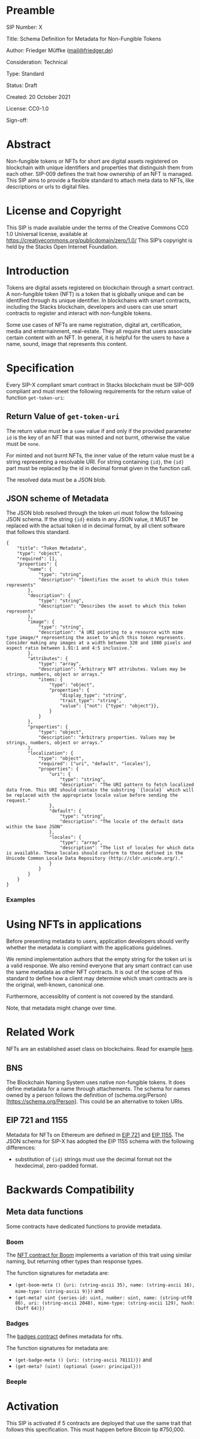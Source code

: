 # Preamble

SIP Number: X

Title: Schema Definition for Metadata for Non-Fungible Tokens

Author: Friedger Müffke (mail@friedger.de)

Consideration: Technical

Type: Standard

Status: Draft

Created: 20 October 2021

License: CC0-1.0

Sign-off:

# Abstract

Non-fungible tokens or NFTs for short are digital assets registered on blockchain with unique identifiers and properties that distinguish them from each other. SIP-009 defines the trait how ownership of an NFT is managed. This SIP aims to provide a flexible standard to attach meta data to NFTs, like descriptions or urls to digital files.

# License and Copyright

This SIP is made available under the terms of the Creative Commons CC0 1.0 Universal license, available at https://creativecommons.org/publicdomain/zero/1.0/
This SIP’s copyright is held by the Stacks Open Internet Foundation.

# Introduction

Tokens are digital assets registered on blockchain through a smart contract. A non-fungible token (NFT) is a token that is globally unique and can be identified through its unique identifier. In blockchains with smart contracts, including the Stacks blockchain, developers and users can use smart contracts to register and interact with non-fungible tokens.

Some use cases of NFTs are name registration, digital art, certification, media and enternainment, real-estate. They all require that users associate certain content with an NFT. In general, it is helpful for the users to have a name, sound, image that represents this content.

# Specification

Every SIP-X compliant smart contract in Stacks blockchain must be SIP-009 compliant and must meet the following requirements for the return value of function `get-token-uri`:

## Return Value of `get-token-uri`

The return value must be a `some` value if and only if the provided parameter `id` is the key of an NFT that was minted and not burnt, otherwise the value must be `none`.

For minted and not burnt NFTs, the inner value of the return value must be a string representing a resolvable URI. For string containing `{id}`, the `{id}` part must be replaced by the id in decimal format given in the function call.

The resolved data must be a JSON blob.

## JSON scheme of Metadata

The JSON blob resolved through the token uri must follow the following JSON schema. If the string `{id}` exists in any JSON value, it MUST be replaced with the actual token id in decimal format, by all client software that follows this standard.

```
{
    "title": "Token Metadata",
    "type": "object",
    "required": [],
    "properties": {
        "name": {
            "type": "string",
            "description": "Identifies the asset to which this token represents"
        },
        "description": {
            "type": "string",
            "description": "Describes the asset to which this token represents"
        },
        "image": {
            "type": "string",
            "description": "A URI pointing to a resource with mime type image/* representing the asset to which this token represents. Consider making any images at a width between 320 and 1080 pixels and aspect ratio between 1.91:1 and 4:5 inclusive."
        },
        "attributes": {
            "type": "array",
            "description": "Arbitrary NFT attributes. Values may be strings, numbers, object or arrays."
            "items: {
                "type": "object",
                "properties": {
                    "display_type": "string",
                    "trait_type": "string",
                    "value": {"not": {"type": "object"}},
                }
            }
        },
        "properties": {
            "type": "object",
            "description": "Arbitrary properties. Values may be strings, numbers, object or arrays."
        },
        "localization": {
            "type": "object",
            "required": ["uri", "default", "locales"],
            "properties": {
                "uri": {
                    "type": "string",
                    "description": "The URI pattern to fetch localized data from. This URI should contain the substring `{locale}` which will be replaced with the appropriate locale value before sending the request."
                },
                "default": {
                    "type": "string",
                    "description": "The locale of the default data within the base JSON"
                },
                "locales": {
                    "type": "array",
                    "description": "The list of locales for which data is available. These locales should conform to those defined in the Unicode Common Locale Data Repository (http://cldr.unicode.org/)."
                }
            }
        }
    }
}
```

### Examples

# Using NFTs in applications

Before presenting metadata to users, application developers should verify whether the metadata is compliant with the applications guidelines.

We remind implementation authors that the empty string for the token uri is a valid response. We also remind everyone that any smart contract can use the same metadata as other NFT contracts. It is out of the scope of this standard to define how a client may determine which smart contracts are is the original, well-known, canonical one.

Furthermore, accessiblity of content is not covered by the standard.

Note, that metadata might change over time.

# Related Work

NFTs are an established asset class on blockchains. Read for example [here](https://www.ledger.com/academy/what-are-nft).

## BNS

The Blockchain Naming System uses native non-fungible tokens. It does define metadata for a name through attachements. The schema for names owned by a person follows the definition of (schema.org/Person)[https://schema.org/Person]. This could be an alternative to token URIs.

## EIP 721 and 1155

Metadata for NFTs on Ethereum are defined in [EIP 721](https://eips.ethereum.org/EIPS/eip-721) and [EIP 1155](https://eips.ethereum.org/EIPS/eip-1155). The JSON schema for SIP-X has adopted the EIP 1155 schema with the following differences:

* substitution of `{id}` strings must use the decimal format not the hexdecimal, zero-padded format. 

# Backwards Compatibility

## Meta data functions

Some contracts have dedicated functions to provide metadata.

### Boom

The [NFT contract for Boom](https://explorer.stacks.co/txid/0x423d113e14791f5d60f5efbee19bbb05cf5e68d84bcec4e611f2c783b08d05aa?chain=mainnet) implements a variation of this trait using similar naming, but returning other types than response types.

The function signatures for metadata are:

- `(get-boom-meta () {uri: (string-ascii 35), name: (string-ascii 16), mime-type: (string-ascii 9)})` and
- `(get-meta? uint {series-id: uint, number: uint, name: (string-utf8 80), uri: (string-ascii 2048), mime-type: (string-ascii 129), hash: (buff 64)})`

### Badges

The [badges contract](https://explorer.stacks.co/txid/0xb874ddbb4a602c22bb5647c7a2f8bfcafbbca7c0c663a175f2270ef3665f33de?chain=mainnet) defines metadata for nfts.

The function signatures for metadata are:

- `(get-badge-meta () {uri: (string-ascii 78111)})` and
- `(get-meta? (uint) (optional {user: principal}))`

### Beeple


# Activation

This SIP is activated if 5 contracts are deployed that use the same trait that follows this specification. This must happen before Bitcoin tip #750,000.
